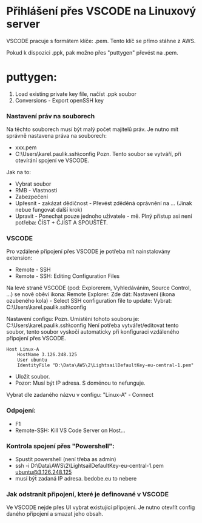 # Přihlášení přes VSCODE na Linuxový server

VSCODE pracuje s formátem klíče: .pem. Tento klíč se přímo stáhne z AWS.

Pokud k dispozici .ppk, pak možno přes "puttygen" převést na .pem.

# puttygen:
1. Load existing private key file, načíst .ppk soubor
2. Conversions - Export openSSH key

### Nastavení práv na souborech
Na těchto souborech musí být malý počet majitelů práv.
Je nutno mít správně nastavena práva na souborech:
- xxx.pem  
- C:\Users\karel.paulik\.ssh\config  Pozn. Tento soubor se vytváří, při otevírání spojení ve VSCODE.
  
Jak na to:

- Vybrat soubor
- RMB - Vlastnosti
- Zabezpečení
- Upřesnit - zakázat dědičnost - Převést zděděná oprávnění na ... (Jinak nebue fungovat další krok)
- Upravit - Ponechat pouze jednoho uživatele - mě. Plný přístup asi není potřeba: ČÍST + ČJÍST A SPOUŠTĚT.

### VSCODE
Pro vzdálené připojení přes VSCODE je potřeba mít nainstalovány extension:
- Remote - SSH
- Remote - SSH: Editing Configuration Files

Na levé straně VSCODE (pod: Explorerem, Vyhledáváním, Source Control, ...) se nově oběví ikona: Remote Explorer. Zde dát: Nastavení (ikona ozubeného kola) - Select SSH configuration file to update: Vybrat: C:\Users\karel.paulik\.ssh\config

Nastavení configu:
Pozn. Umístění tohoto souboru je: C:\Users\karel.paulik\.ssh\config
Není potřeba vytvářet/editovat tento soubor, tento soubor vyskočí automaticky při konfiguraci vzdáleného připojení přes VSCODE.

```
Host Linux-A
    HostName 3.126.248.125
    User ubuntu
    IdentityFile "D:\Data\AWS\2\LightsailDefaultKey-eu-central-1.pem"
```

- Uložit soubor.
- Pozor: Musí být IP adresa. S doménou to nefunguje.

Vybrat dle zadaného názvu v configu: "Linux-A" - Connect

### Odpojení: 
- F1
- Remote-SSH: Kill VS Code Server on Host...

### Kontrola spojení přes "Powershell":
- Spustit powershell (není třeba as admin)
- ssh -i D:\Data\AWS\2\LightsailDefaultKey-eu-central-1.pem ubuntu@3.126.248.125
- musí být zadaná IP adresa. bedobe.eu to nebere

### Jak odstranit připojení, které je definované v VSCODE
Ve VSCODE nejde přes UI vybrat existující připojení. Je nutno otevřít config daného připojení a smazat jeho obsah.
  
